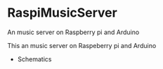 # RaspiMusicServer
An music server on Raspberry pi and Arduino

This an music server on Raspeberry pi and Arduino

* Schematics


